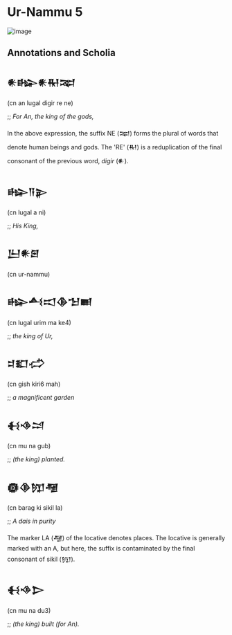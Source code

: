 # Ur-Nammu 5

![image](https://github.com/user-attachments/assets/13f63bb6-c247-4c40-888a-ed89921dee9b)


## Annotations and Scholia

<h2>𒀭𒈗𒀭𒊑𒉈</h2>
<p>(cn an lugal digir re ne)</p>
<p>;; <i>For An, the king of the gods,</i>

<p>
In the above expression, the suffix NE (𒉈) forms
the plural of words that denote human
beings and gods. The 'RE' (𒊑) is a reduplication of 
the final consonant of the previous word,
<i>digir</i> (𒀭).
</p>

<h2>𒈗𒀀𒉌</h2>
<p>(cn lugal a ni)</p>
<p>;; <i>His King,</i></p>

<h2>𒌨𒀭𒇉</h2>
<p>(cn ur-nammu)</p>

<h2>𒈗𒋀𒀊𒆠𒈠𒆤</h2>
<p>(cn lugal urim ma ke4)</p>
<p>;; <i>the king of Ur,</i></p>

<h2>𒄑𒊬𒈤</h2>
<p>(cn gish kiri6 mah)</p>
<p>;; <i>a magnificent garden</i></p>

<h2>𒈬𒈾𒁺</h2>
<p>(cn mu na gub)</p>
<p>;; <i>(the king) planted.</i></p>

<h2>𒁈𒆠𒂖𒆷</h2>
<p>(cn barag ki sikil la)</p>
<p>;; <i>A dais in purity</i></p>

<p>
The marker LA (𒆷) of the locative
denotes places. The locative is generally marked with an A,
but here, the suffix is contaminated by the
final consonant of sikil (𒂖).
</p>

<h2>𒈬𒈾𒆕</h2>
<p>(cn mu na du3)</p>
<p>;; <i>(the king) built (for An).</i></p>
